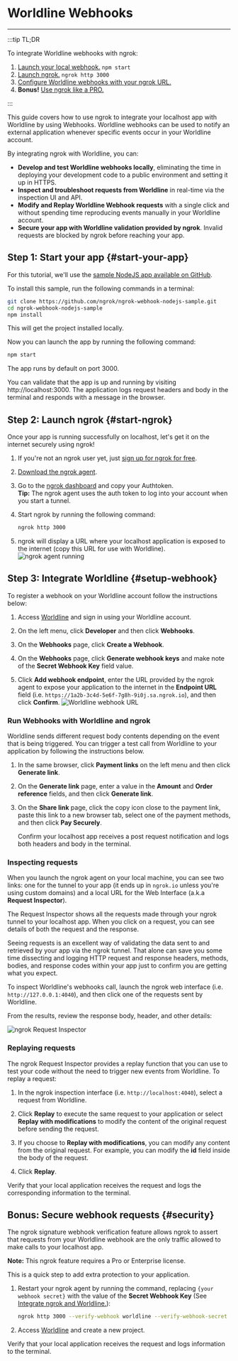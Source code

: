 # Worldline Webhooks
------------

:::tip TL;DR

To integrate Worldline webhooks with ngrok:
1. [Launch your local webhook.](#start-your-app) `npm start`
1. [Launch ngrok.](#start-ngrok) `ngrok http 3000`
1. [Configure Worldline webhooks with your ngrok URL.](#setup-webhook)
1. **Bonus!** [Use ngrok like a PRO.](#security)

:::


This guide covers how to use ngrok to integrate your localhost app with Worldline by using Webhooks.
Worldline webhooks can be used to notify an external application whenever specific events occur in your Worldline account. 

By integrating ngrok with Worldline, you can:

- **Develop and test Worldline webhooks locally**, eliminating the time in deploying your development code to a public environment and setting it up in HTTPS.
- **Inspect and troubleshoot requests from Worldline** in real-time via the inspection UI and API.
- **Modify and Replay Worldline Webhook requests** with a single click and without spending time reproducing events manually in your Worldline account.
- **Secure your app with Worldline validation provided by ngrok**. Invalid requests are blocked by ngrok before reaching your app.


## **Step 1**: Start your app {#start-your-app}

For this tutorial, we'll use the [sample NodeJS app available on GitHub](https://github.com/ngrok/ngrok-webhook-nodejs-sample). 

To install this sample, run the following commands in a terminal:

```bash
git clone https://github.com/ngrok/ngrok-webhook-nodejs-sample.git
cd ngrok-webhook-nodejs-sample
npm install
```

This will get the project installed locally.

Now you can launch the app by running the following command: 

```bash
npm start
```

The app runs by default on port 3000. 

You can validate that the app is up and running by visiting http://localhost:3000. The application logs request headers and body in the terminal and responds with a message in the browser.


## **Step 2**: Launch ngrok {#start-ngrok}

Once your app is running successfully on localhost, let's get it on the internet securely using ngrok! 

1. If you're not an ngrok user yet, just [sign up for ngrok for free](https://ngrok.com/signup).

1. [Download the ngrok agent](https://ngrok.com/download).

1. Go to the [ngrok dashboard](https://dashboard.ngrok.com) and copy your Authtoken. <br />
    **Tip:** The ngrok agent uses the auth token to log into your account when you start a tunnel.
    
1. Start ngrok by running the following command:
    ```bash
    ngrok http 3000
    ```

1. ngrok will display a URL where your localhost application is exposed to the internet (copy this URL for use with Worldline).
    ![ngrok agent running](/img/integrations/launch_ngrok_tunnel.png)


## **Step 3**: Integrate Worldline {#setup-webhook}

To register a webhook on your Worldline account follow the instructions below:

1. Access [Worldline](https://www.worldline.com/) and sign in using your Worldline account.

1. On the left menu, click **Developer** and then click **Webhooks**.

1. On the **Webhooks** page, click **Create a Webhook**.

1. On the **Webhooks** page, click **Generate webhook keys** and make note of the **Secret Webhook Key** field value.

1. Click **Add webhook endpoint**, enter the URL provided by the ngrok agent to expose your application to the internet in the **Endpoint URL** field (i.e. `https://1a2b-3c4d-5e6f-7g8h-9i0j.sa.ngrok.io`), and then click **Confirm**.
    ![Worldline webhook URL](img/ngrok_url_configuration_worldline.png)


### Run Webhooks with Worldline and ngrok

Worldline sends different request body contents depending on the event that is being triggered.
You can trigger a test call from Worldline to your application by following the instructions below.

1. In the same browser, click **Payment links** on the left menu and then click **Generate link**.

1. On the **Generate link** page, enter a value in the **Amount** and **Order reference** fields, and then click **Generate link**.

1. On the **Share link** page, click the copy icon close to the payment link, paste this link to a new browser tab, select one of the payment methods, and then click **Pay Securely**.

    Confirm your localhost app receives a post request notification and logs both headers and body in the terminal.


### Inspecting requests

When you launch the ngrok agent on your local machine, you can see two links: one for the tunnel to your app (it ends up in `ngrok.io` unless you're using custom domains) and a local URL for the Web Interface (a.k.a **Request Inspector**).

The Request Inspector shows all the requests made through your ngrok tunnel to your localhost app. When you click on a request, you can see details of both the request and the response.

Seeing requests is an excellent way of validating the data sent to and retrieved by your app via the ngrok tunnel. That alone can save you some time dissecting and logging HTTP request and response headers, methods, bodies, and response codes within your app just to confirm you are getting what you expect.

To inspect Worldline's webhooks call, launch the ngrok web interface (i.e. `http://127.0.0.1:4040`), and then click one of the requests sent by Worldline.

From the results, review the response body, header, and other details:

![ngrok Request Inspector](img/ngrok_introspection_worldline_webhooks.png)


### Replaying requests

The ngrok Request Inspector provides a replay function that you can use to test your code without the need to trigger new events from Worldline. To replay a request:

1. In the ngrok inspection interface (i.e. `http://localhost:4040`), select a request from Worldline.

1. Click **Replay** to execute the same request to your application or select **Replay with modifications** to modify the content of the original request before sending the request.

1. If you choose to **Replay with modifications**, you can modify any content from the original request. For example, you can modify the **id** field inside the body of the request.

1. Click **Replay**.

Verify that your local application receives the request and logs the corresponding information to the terminal.


## **Bonus**: Secure webhook requests {#security}

The ngrok signature webhook verification feature allows ngrok to assert that requests from your Worldline webhook are the only traffic allowed to make calls to your localhost app.

**Note:** This ngrok feature requires a Pro or Enterprise license.

This is a quick step to add extra protection to your application.

1. Restart your ngrok agent by running the command, replacing `{your webhook secret}` with the value of the **Secret Webhook Key** (See [Integrate ngrok and Worldline.](#setup-webhook)):
    ```bash
    ngrok http 3000 --verify-webhook worldline --verify-webhook-secret {your webhook secret}
    ```

1. Access [Worldline](https://Worldline/) and create a new project.

Verify that your local application receives the request and logs information to the terminal.
